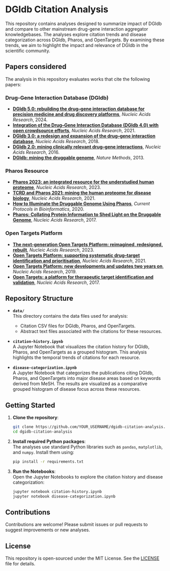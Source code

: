 # DGIdb Citation Analysis

This repository contains analyses designed to summarize impact of DGIdb and compare to other mainstream drug-gene interaction aggregator knowledgebases. The analyses explore citation trends and disease categorization across DGIdb, Pharos, and OpenTargets. By examining these trends, we aim to highlight the impact and relevance of DGIdb in the scientific community.

## Papers considered

The analysis in this repository evaluates works that cite the following papers:

### Drug-Gene Interaction Database (DGIdb)
- [**DGIdb 5.0: rebuilding the drug–gene interaction database for precision medicine and drug discovery platforms**](https://doi.org/10.1093/nar/gkad1040), *Nucleic Acids Research*, 2024.  
- [**Integration of the Drug–Gene Interaction Database (DGIdb 4.0) with open crowdsource efforts**](https://doi.org/10.1093/nar/gkaa1084), *Nucleic Acids Research*, 2021.  
- [**DGIdb 3.0: a redesign and expansion of the drug–gene interaction database**](https://doi.org/10.1093/nar/gkx1143), *Nucleic Acids Research*, 2018.  
- [**DGIdb 2.0: mining clinically relevant drug–gene interactions**](https://doi.org/10.1093/nar/gkv1165), *Nucleic Acids Research*, 2016.  
- [**DGIdb: mining the druggable genome**](https://doi.org/10.1038/nmeth.2689), *Nature Methods*, 2013.  

### Pharos Resource
- [**Pharos 2023: an integrated resource for the understudied human proteome**](https://doi.org/10.1093/nar/gkac1033), *Nucleic Acids Research*, 2023.  
- [**TCRD and Pharos 2021: mining the human proteome for disease biology**](https://doi.org/10.1093/nar/gkaa993), *Nucleic Acids Research*, 2021.  
- [**How to Illuminate the Druggable Genome Using Pharos**](https://doi.org/10.1002/cpbi.92), *Current Protocols in Bioinformatics*, 2020.  
- [**Pharos: Collating Protein Information to Shed Light on the Druggable Genome**](https://doi.org/10.1093/nar/gkw1072), *Nucleic Acids Research*, 2017.  

### Open Targets Platform
- [**The next-generation Open Targets Platform: reimagined, redesigned, rebuilt**](https://doi.org/10.1093/nar/gkac1046), *Nucleic Acids Research*, 2023.  
- [**Open Targets Platform: supporting systematic drug–target identification and prioritisation**](https://doi.org/10.1093/nar/gkaa1027), *Nucleic Acids Research*, 2021.  
- [**Open Targets Platform: new developments and updates two years on**](https://doi.org/10.1093/nar/gky1133), *Nucleic Acids Research*, 2019.  
- [**Open Targets: a platform for therapeutic target identification and validation**](https://doi.org/10.1093/nar/gkw1055), *Nucleic Acids Research*, 2017.  


## Repository Structure

- **`data/`**  
  This directory contains the data files used for analysis:
  - Citation CSV files for DGIdb, Pharos, and OpenTargets.
  - Abstract text files associated with the citations for these resources.

- **`citation-history.ipynb`**  
  A Jupyter Notebook that visualizes the citation history for DGIdb, Pharos, and OpenTargets as a grouped histogram. This analysis highlights the temporal trends of citations for each resource.

- **`disease-categorization.ipynb`**  
  A Jupyter Notebook that categorizes the publications citing DGIdb, Pharos, and OpenTargets into major disease areas based on keywords derived from MeSH. The results are visualized as a comparative grouped histogram of disease focus across these resources.

## Getting Started

1. **Clone the repository**:
   ```bash
   git clone https://github.com/YOUR_USERNAME/dgidb-citation-analysis.git
   cd dgidb-citation-analysis
   ```

2. **Install required Python packages**:  
   The analyses use standard Python libraries such as `pandas`, `matplotlib`, and `numpy`. Install them using:
   ```bash
   pip install -r requirements.txt
   ```

3. **Run the Notebooks**:  
   Open the Jupyter Notebooks to explore the citation history and disease categorization:
   ```bash
   jupyter notebook citation-history.ipynb
   jupyter notebook disease-categorization.ipynb
   ```

## Contributions

Contributions are welcome! Please submit issues or pull requests to suggest improvements or new analyses.

## License

This repository is open-sourced under the MIT License. See the [LICENSE](LICENSE) file for details.
